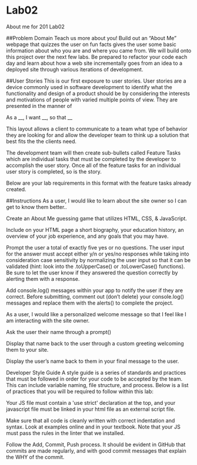 # Lab02
About me for 201 Lab02

##Problem Domain
Teach us more about you! Build out an “About Me” webpage that quizzes the user on fun facts gives the user some basic information about who you are and where you came from. We will build onto this project over the next few labs. Be prepared to refactor your code each day and learn about how a web site incrementally goes from an idea to a deployed site through various iterations of development.

##User Stories
This is our first exposure to user stories. User stories are a device commonly used in software development to identify what the functionality and design of a product should be by considering the interests and motivations of people with varied multiple points of view. They are presented in the manner of

As a __, I want __, so that __

This layout allows a client to communicate to a team what type of behavior they are looking for and allow the developer team to think up a solution that best fits the the clients need.

The development team will then create sub-bullets called Feature Tasks which are individual tasks that must be completed by the developer to accomplish the user story. Once all of the feature tasks for an individual user story is completed, so is the story.

Below are your lab requirements in this format with the feature tasks already created.

##Instructions
As a user, I would like to learn about the site owner so I can get to know them better..

Create an About Me guessing game that utilizes HTML, CSS, & JavaScript.

Include on your HTML page a short biography, your education history, an overview of your job experience, and any goals that you may have.

Prompt the user a total of exactly five yes or no questions. The user input for the answer must accept either y/n or yes/no responses while taking into consideration case sensitivity by normalizing the user input so that it can be validated (hint: look into the .toUpperCase() or .toLowerCase() functions). Be sure to let the user know if they answered the question correctly by alerting them with a response.

Add console.log() messages within your app to notify the user if they are correct. Before submitting, comment out (don’t delete) your console.log() messages and replace them with the alerts() to complete the project.

As a user, I would like a personalized welcome message so that I feel like I am interacting with the site owner.

Ask the user their name through a prompt()

Display that name back to the user through a custom greeting welcoming them to your site.

Display the user’s name back to them in your final message to the user.

Developer Style Guide
A style guide is a series of standards and practices that must be followed in order for your code to be accepted by the team. This can include variable naming, file structure, and process. Below is a list of practices that you will be required to follow within this lab:

Your JS file must contain a 'use strict' declaration at the top, and your javascript file must be linked in your html file as an external script file.

Make sure that all code is cleanly written with correct indentation and syntax. Look at examples online and in your textbook. Note that your JS must pass the rules in the linter that we installed.

Follow the Add, Commit, Push process. It should be evident in GitHub that commits are made regularly, and with good commit messages that explain the WHY of the commit.
